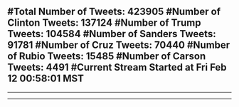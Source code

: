 #Total Number of Tweets: 423905 
#Number of Clinton Tweets: 137124
#Number of Trump Tweets: 104584
#Number of Sanders Tweets: 91781
#Number of Cruz Tweets: 70440
#Number of Rubio Tweets: 15485
#Number of Carson Tweets: 4491
#Current Stream Started at Fri Feb 12 00:58:01 MST
---
---
---
